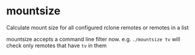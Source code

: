 # mountsize

Calculate mount size for all configured rclone remotes or remotes in a list

mountsize accepts a command line filter now.  e.g. `./mountsize tv` will check 
only remotes that have `tv` in them
